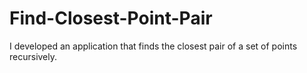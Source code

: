 # Find-Closest-Point-Pair
I developed an application that finds the closest pair of a set of points recursively.
